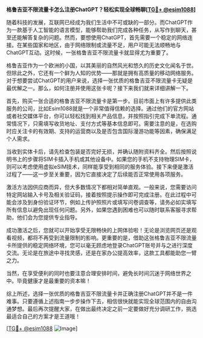 **格鲁吉亚不限流量卡怎么注册ChatGPT？轻松实现全球畅聊[[TG💪+ @esim1088](https://t.me/s/esim1088)]**

随着科技的发展，互联网已经成为我们生活中不可或缺的一部分。而ChatGPT作为一款基于人工智能的语言模型，能够帮助我们完成各种任务，从写作到聊天，甚至还能解答复杂的问题。然而，要想使用ChatGPT，首先需要一个稳定的网络连接。在某些国家和地区，由于网络限制或流量不足，用户可能无法顺畅地与ChatGPT互动。这时候，一张格鲁吉亚不限流量卡就显得尤为重要了。

格鲁吉亚作为一个欧洲的小国，以其美丽的自然风光和悠久的历史文化闻名于世。但除此之外，它还有一个鲜为人知的优势——那就是拥有高质量的移动网络服务。对于想要尝试ChatGPT的用户来说，选择一张优质的格鲁吉亚不限流量卡无疑是最优解之一。那么，如何注册并使用这张卡呢？接下来我们就来详细讲解一下。

首先，购买一张合适的格鲁吉亚不限流量卡是第一步。目前市面上有许多提供此类服务的公司，比如Esim1088就是一个非常值得信赖的选择。通过他们的官方网站或者社交媒体平台，你可以轻松找到相关产品信息，并按照指引完成下单流程。通常情况下，只需填写收货地址、支付方式等基本信息即可。需要注意的是，在选购时应关注卡的有效期、支持的运营商以及是否包含国际漫游功能等因素，确保满足个人需求。

当收到实体卡后，请先检查包装是否完好无损，并确认随附资料齐全。然后按照说明书上的步骤将SIM卡插入手机或其他设备中。如果您的手机不支持物理SIM卡，则可以考虑使用虚拟eSIM技术，同样能享受到相同的服务体验。接下来便是激活过程了——这一步至关重要，因为它直接决定了后续能否正常使用各项服务。

激活方法因供应商而异，但大多数情况下都相对简单直观。一般来说，您需要访问特定网站输入卡号及相关验证码，接着按照提示操作即可完成注册。在此过程中可能会涉及到身份验证环节，例如上传护照照片或填写问卷调查等，请务必如实填写所有信息以避免出现任何问题。另外，如果您遇到困难也可以随时联系客服寻求帮助，他们会为您提供专业指导。

成功激活之后，您就可以开始享受无限畅快的上网体验啦！无论是浏览网页还是观看视频，都将不再受到流量限制的影响。更重要的是，借助这张格鲁吉亚不限流量卡所提供的稳定网络环境，您可以毫无顾虑地登录ChatGPT账号并与之进行深度交流。无论是在旅途中寻找灵感，还是在家办公提高效率，这款工具都能助您一臂之力。

当然，在享受便利的同时也要注意合理安排时间，避免长时间沉迷于网络世界之中。毕竟健康才是最重要的资本嘛！

综上所述，选择一张优质的格鲁吉亚不限流量卡并正确注册ChatGPT并不是一件难事。只要遵循上述指南一步步操作下去，相信很快就能实现全球范围内的自由沟通梦想。最后再次提醒大家，在做出最终决定之前一定要做好充分调研工作，挑选最适合自己的方案才是王道哦！

[[TG💪+ @esim1088](https://t.me/s/esim1088) ![Image](https://i.postimg.cc/4NQfJmqS/Snipaste-2025-05-13-00-14-12.png)]
